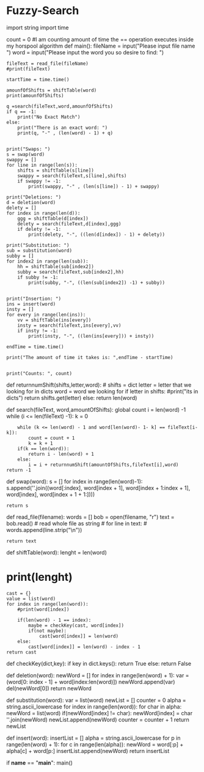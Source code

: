 # Fuzzy-Search

import string
import time

count = 0               #I am counting amount of time the == operation executes inside my horspool algorithm
def main():
    fileName = input("Please input file name ")
    word = input("Please input the word you so desire to find: ")

    fileText = read_file(fileName)
    #print(fileText)

    startTime = time.time()

    amounfOfShifts = shiftTable(word)
    print(amounfOfShifts)                  

    q =search(fileText,word,amounfOfShifts)
    if q == -1:
        print("No Exact Match")
    else:
        print("There is an exact word: ")
        print(q, "-" , (len(word) - 1) + q)


    print("Swaps: ")
    s = swap(word)
    swappy = []
    for line in range(len(s)):
        shifts = shiftTable(s[line])
        swappy = search(fileText,s[line],shifts)
        if swappy != -1:
            print(swappy, "-" , (len(s[line]) - 1) + swappy)

    print("Deletions: ")
    d = deletion(word)
    delety = []
    for index in range(len(d)):
        ggg = shiftTable(d[index])
        delety = search(fileText,d[index],ggg)
        if delety != -1:
            print(delety, "-", ((len(d[index]) - 1) + delety))

    print("Substitution: ")
    sub = substitution(word)
    subby = []
    for index2 in range(len(sub)):
        hh = shiftTable(sub[index2])
        subby = search(fileText,sub[index2],hh)
        if subby != -1:
            print(subby, "-", ((len(sub[index2]) -1) + subby))


    print("Insertion: ")
    ins = insert(word)
    insty = []
    for every in range(len(ins)):
        vv = shiftTable(ins[every])
        insty = search(fileText,ins[every],vv)
        if insty != -1:
            print(insty, "-", ((len(ins[every])) + insty))

    endTime = time.time()

    print("The amount of time it takes is: ",endTime - startTime)


    print("Counts: ", count)






def returnnumShift(shifts,letter,word):              # shifts = dict     letter = letter that we looking for in dicts  word = word we looking for
    if letter in shifts:
        #print("its in dicts")
        return shifts.get(letter)
    else:
        return len(word)



def search(fileText, word,amountOfShifts):
    global count
    i = len(word) -1
    while (i <= len(fileText) -1):
        k = 0

        while (k <= len(word) - 1 and word[len(word)- 1- k] == fileText[i-k]):
            count = count + 1
            k = k + 1
        if(k == len(word)):
            return i - len(word) + 1
        else:
            i = i + returnnumShift(amountOfShifts,fileText[i],word)
    return -1


def swap(word):
    s = []
    for index in range(len(word)-1):
        s.append(''.join((word[:index], word[index + 1], word[index + 1:index + 1], word[index], word[index + 1 + 1:])))

    return s


def read_file(filename):
    words = []
    bob = open(filename, "r")
    text = bob.read()  # read whole file as string
    # for line in text:
    #     words.append(line.strip("\n"))

    return text


def shiftTable(word):
    lenght = len(word)
   # print(lenght)
    cast = {}
    value = list(word)
    for index in range(len(word)):
        #print(word[index])

        if(len(word) - 1 == index):
            maybe = checkKey(cast, word[index])
            if(not maybe):
                cast[word[index]] = len(word)
        else:
            cast[word[index]] = len(word) - index - 1
    return cast


def checkKey(dict,key):
    if key in dict.keys():
        return True
    else:
        return False

def deletion(word):
    newWord = []
    for index in range(len(word) + 1):
        var = (word[0: index - 1] + word[index:len(word)])
        newWord.append(var)
    del(newWord[0])
    return newWord

def substitution(word):
    var = list(word)
    newList = []
    counter = 0
    alpha = string.ascii_lowercase
    for index in range(len(word)):
        for char in alpha:
            newWord = list(word)
            if(newWord[index] != char):
                newWord[index] = char
                ''.join(newWord)
                newList.append(newWord)
                counter = counter + 1
    return newList

def insert(word):
    insertList = []
    alpha = string.ascii_lowercase
    for p in range(len(word) + 1):
        for c in range(len(alpha)):
            newWord = word[:p] + alpha[c] + word[p:]
            insertList.append(newWord)
    return insertList



if __name__ == "__main__":
    main()

